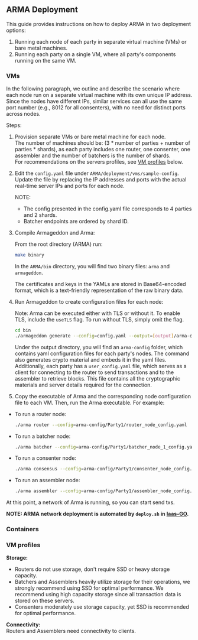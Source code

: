 ## ARMA Deployment

This guide provides instructions on how to deploy ARMA in two deployment options:
1. Running each node of each party in separate virtual machine (VMs) or bare metal machines.
2. Running each party on a single VM, where all party's components running on the same VM.


### VMs
In the following paragraph, we outline and describe the scenario where each node run on a separate virtual machine with its own unique IP address.
Since the nodes have different IPs, similar services can all use the same port number (e.g., 8012 for all consenters), with no need for distinct ports across nodes.

Steps:
1. Provision separate VMs or bare metal machine for each node.   
The number of machines should be: (3 * number of parties + number of parties * shards), as each party includes one router, one consenter, one assembler and the number of batchers is the number of shards.   
    For recommendations on the servers profiles, see [VM profiles](#vm-profiles) below.
2. Edit the `config.yaml` file under `ARMA/deployment/vms/sample-config`.
   Update the file by replacing the IP addresses and ports with the actual real-time server IPs and ports for each node.
    
    NOTE: 
   - The config presented in the config.yaml file corresponds to 4 parties and 2 shards.
   - Batcher endpoints are ordered by shard ID. 
    
3. Compile Armageddon and Arma: 

   From the root directory (ARMA) run:
   ```bash
   make binary
   ```
    In the `ARMA/bin` directory, you will find two binary files: `arma` and `armageddon`. 
    
    The certificates and keys in the YAMLs are stored in Base64-encoded format, which is a text-friendly representation of the raw binary data.
4. Run Armageddon to create configuration files for each node:
   
    Note: Arma can be executed either with TLS or without it. To enable TLS, include the `useTLS` flag. To run without TLS, simply omit the flag.

   ```bash
   cd bin
   ./armageddon generate --config=config.yaml --output=[output]/arma-config --useTLS
   ```

   Under the output directory, you will find an `arma-config` folder, which contains yaml configuration files for each party's nodes. The command also generates crypto material and embeds it in the yaml files.  
   Additionally, each party has a `user_config.yaml` file, which serves as a client for connecting to the router to send transactions and to the assembler to retrieve blocks. This file contains all the cryptographic materials and server details required for the connection.

5. Copy the executable of Arma and the corresponding node configuration file to each VM. Then, run the Arma executable.
For example:
* To run a router node:
   ```bash
   ./arma router --config=arma-config/Party1/router_node_config.yaml
   ```
* To run a batcher node:
   ```bash
   ./arma batcher --config=arma-config/Party1/batcher_node_1_config.yaml
   ```
* To run a consenter node:
   ```bash
   ./arma consensus --config=arma-config/Party1/consenter_node_config.yaml
   ```
* To run an assembler node: 
   ```bash
   ./arma assembler --config=arma-config/Party1/assembler_node_config.yaml
   ```


At this point, a network of Arma is running, so you can start send txs. 

**NOTE:
ARMA network deployment is automated by `deploy.sh` in 
[Iaas-GO](#https://github.ibm.com/decentralized-trust-research/Iaas-Go/blob/main/scripts/deploy.sh).**

### Containers

<a name="vm-profiles"></a>
### VM profiles 
**Storage:**  
* Routers do not use storage, don't require SSD or heavy storage capacity. 
* Batchers and Assemblers heavily utilize storage for their operations, we strongly recommend using SSD for optimal performance. We recommend using high capacity storage since all transaction data is stored on these servers.
* Consenters moderately use storage capacity, yet SSD is recommended for optimal performance.

**Connectivity:**  
Routers and Assemblers need connectivity to clients.